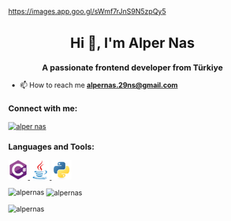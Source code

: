 https://images.app.goo.gl/sWmf7rJnS9N5zpQy5
<h1 align="center">Hi 👋, I'm Alper Nas</h1>
<h3 align="center">A passionate frontend developer from Türkiye</h3>

- 📫 How to reach me **alpernas.29ns@gmail.com**

<h3 align="left">Connect with me:</h3>
<p align="left">
<a href="https://linkedin.com/in/alper nas" target="blank"><img align="center" src="https://raw.githubusercontent.com/rahuldkjain/github-profile-readme-generator/master/src/images/icons/Social/linked-in-alt.svg" alt="alper nas" height="30" width="40" /></a>
</p>

<h3 align="left">Languages and Tools:</h3>
<p align="left"> <a href="https://www.w3schools.com/cs/" target="_blank" rel="noreferrer"> <img src="https://raw.githubusercontent.com/devicons/devicon/master/icons/csharp/csharp-original.svg" alt="csharp" width="40" height="40"/> </a> <a href="https://www.java.com" target="_blank" rel="noreferrer"> <img src="https://raw.githubusercontent.com/devicons/devicon/master/icons/java/java-original.svg" alt="java" width="40" height="40"/> </a> <a href="https://www.python.org" target="_blank" rel="noreferrer"> <img src="https://raw.githubusercontent.com/devicons/devicon/master/icons/python/python-original.svg" alt="python" width="40" height="40"/> </a> </p>

<p><img align="left" src="https://github-readme-stats.vercel.app/api/top-langs?username=alpernas&show_icons=true&locale=en&layout=compact" alt="alpernas" /></p>

<p>&nbsp;<img align="center" src="https://github-readme-stats.vercel.app/api?username=alpernas&show_icons=true&locale=en" alt="alpernas" /></p>

<p><img align="center" src="https://github-readme-streak-stats.herokuapp.com/?user=alpernas&" alt="alpernas" /></p>
